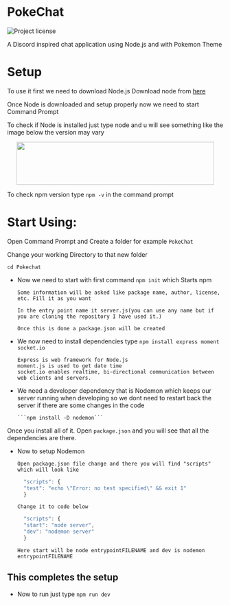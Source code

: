 # PokeChat
![Project license](https://img.shields.io/apm/l/vim-mode?style=plastic)

A Discord inspired chat application using Node.js and with Pokemon Theme

# Setup

To use it first we need to download Node.js
Download node from [here](https://nodejs.org/en/download/)

Once Node is downloaded and setup properly now we need to start Command Prompt

To check if Node is installed just type node and u will see something like the image below the version may vary

<p align="center">
  <img width="460" height="100" src="https://user-images.githubusercontent.com/42001739/83345057-48978700-a32c-11ea-94ed-837646b56d9b.png">
</p>

To check npm version type ```npm -v``` in the command prompt 

# Start Using:
Open Command Prompt and Create a folder for example ```PokeChat```

Change your working Directory to that new folder

```cd Pokechat```

- Now we need to start with first command  ```npm init```   which  Starts npm

      Some information will be asked like package name, author, license, etc. Fill it as you want

      In the entry point name it server.js(you can use any name but if you are cloning the repository I have used it.)

      Once this is done a package.json will be created

- We now need to install dependencies type ```npm install express moment socket.io``` 
      
      Express is web framework for Node.js
      moment.js is used to get date time
      socket.io enables realtime, bi-directional communication between web clients and servers.

- We need a developer dependency that is Nodemon which keeps our server running when developing so we dont need to restart back the server if there are some changes in the code

      ```npm install -D nodemon```


Once you install all of it. Open ```package.json``` and you will see that all the dependencies are there.

- Now to setup Nodemon

      Open package.json file change and there you will find "scripts" which will look like
      
 
    ```Javascript
      "scripts": {
      "test": "echo \"Error: no test specified\" && exit 1"
      }
    ```
  
  
      Change it to code below
  
  
    ```JavaScript
      "scripts": {
      "start": "node server",
      "dev": "nodemon server"
      }
    ```
  
  
      Here start will be node entrypointFILENAME and dev is nodemon entrypointFILENAME
      
## This completes the setup

- Now to run just type ```npm run dev```

